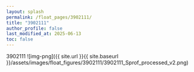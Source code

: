 ```yaml
---
layout: splash
permalink: /float_pages/3902111/
title: "3902111"
author_profile: false
last_modified_at: 2025-06-13
toc: false
---
```

 
3902111
![img-png]({{ site.url }}{{ site.baseurl }}/assets/images/float_figures/3902111/3902111_Sprof_processed_v2.png)